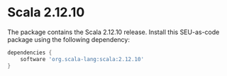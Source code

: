 # Scala 2.12.10

The package contains the Scala 2.12.10 release. Install this SEU-as-code package
using the following dependency:
```groovy
dependencies {
	software 'org.scala-lang:scala:2.12.10'
}
```
